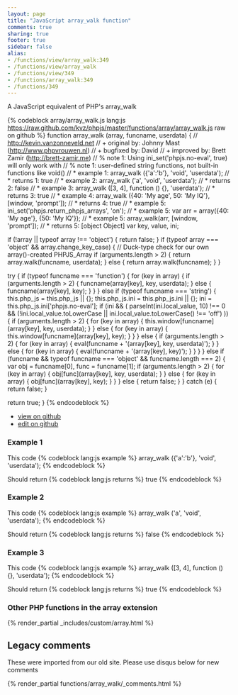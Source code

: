 ```yaml
---
layout: page
title: "JavaScript array_walk function"
comments: true
sharing: true
footer: true
sidebar: false
alias:
- /functions/view/array_walk:349
- /functions/view/array_walk
- /functions/view/349
- /functions/array_walk:349
- /functions/349
---
```

<!-- Generated by Rakefile:build -->
A JavaScript equivalent of PHP's array_walk

{% codeblock array/array_walk.js lang:js https://raw.github.com/kvz/phpjs/master/functions/array/array_walk.js raw on github %}
function array_walk (array, funcname, userdata) {
  // http://kevin.vanzonneveld.net
  // +   original by: Johnny Mast (http://www.phpvrouwen.nl)
  // +   bugfixed by: David
  // +   improved by: Brett Zamir (http://brett-zamir.me)
  // %   note 1: Using ini_set('phpjs.no-eval', true) will only work with
  // %   note 1:  user-defined string functions, not built-in functions like void()
  // *     example 1: array_walk ({'a':'b'}, 'void', 'userdata');
  // *     returns 1: true
  // *     example 2: array_walk ('a', 'void', 'userdata');
  // *     returns 2: false
  // *     example 3: array_walk ([3, 4], function () {}, 'userdata');
  // *     returns 3: true
  // *     example 4: array_walk ({40: 'My age', 50: 'My IQ'}, [window, 'prompt']);
  // *     returns 4: true
  // *     example 5: ini_set('phpjs.return_phpjs_arrays', 'on');
  // *     example 5: var arr = array({40: 'My age'}, {50: 'My IQ'});
  // *     example 5: array_walk(arr, [window, 'prompt']);
  // *     returns 5: [object Object]
  var key, value, ini;

  if (!array || typeof array !== 'object') {
    return false;
  }
  if (typeof array === 'object' && array.change_key_case) { // Duck-type check for our own array()-created PHPJS_Array
    if (arguments.length > 2) {
      return array.walk(funcname, userdata);
    }
    else {
      return array.walk(funcname);
    }
  }

  try {
    if (typeof funcname === 'function') {
      for (key in array) {
        if (arguments.length > 2) {
          funcname(array[key], key, userdata);
        }
        else {
          funcname(array[key], key);
        }
      }
    }
    else if (typeof funcname === 'string') {
      this.php_js = this.php_js || {};
      this.php_js.ini = this.php_js.ini || {};
      ini = this.php_js.ini['phpjs.no-eval'];
      if (ini && (
        parseInt(ini.local_value, 10) !== 0 && (!ini.local_value.toLowerCase || ini.local_value.toLowerCase() !== 'off')
      )) {
        if (arguments.length > 2) {
          for (key in array) {
            this.window[funcname](array[key], key, userdata);
          }
        }
        else {
          for (key in array) {
            this.window[funcname](array[key], key);
          }
        }
      }
      else {
        if (arguments.length > 2) {
          for (key in array) {
            eval(funcname + '(array[key], key, userdata)');
          }
        }
        else {
          for (key in array) {
            eval(funcname + '(array[key], key)');
          }
        }
      }
    }
    else if (funcname && typeof funcname === 'object' && funcname.length === 2) {
      var obj = funcname[0], func = funcname[1];
      if (arguments.length > 2) {
        for (key in array) {
          obj[func](array[key], key, userdata);
        }
      }
      else {
        for (key in array) {
          obj[func](array[key], key);
        }
      }
    }
    else {
      return false;
    }
  }
  catch (e) {
    return false;
  }

  return true;
}
{% endcodeblock %}

 - [view on github](https://github.com/kvz/phpjs/blob/master/functions/array/array_walk.js)
 - [edit on github](https://github.com/kvz/phpjs/edit/master/functions/array/array_walk.js)

### Example 1
This code
{% codeblock lang:js example %}
array_walk ({'a':'b'}, 'void', 'userdata');
{% endcodeblock %}

Should return
{% codeblock lang:js returns %}
true
{% endcodeblock %}

### Example 2
This code
{% codeblock lang:js example %}
array_walk ('a', 'void', 'userdata');
{% endcodeblock %}

Should return
{% codeblock lang:js returns %}
false
{% endcodeblock %}

### Example 3
This code
{% codeblock lang:js example %}
array_walk ([3, 4], function () {}, 'userdata');
{% endcodeblock %}

Should return
{% codeblock lang:js returns %}
true
{% endcodeblock %}


### Other PHP functions in the array extension
{% render_partial _includes/custom/array.html %}
## Legacy comments
These were imported from our old site. Please use disqus below for new comments
<div style="overflow-y: scroll; max-height: 500px;">
{% render_partial functions/array_walk/_comments.html %}
</div>
